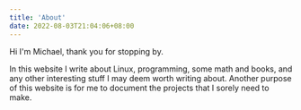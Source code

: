 ```yaml
---
title: 'About'
date: 2022-08-03T21:04:06+08:00
---
```


Hi I'm Michael, thank you for stopping by.

In this website I write about Linux, programming, some math and books, and any
other interesting stuff I may deem worth writing about. Another purpose of this
website is for me to document the projects that I sorely need to make.
